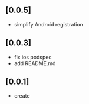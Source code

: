 ## [0.0.5]
 * simplify Android registration
## [0.0.3]
 * fix ios podspec
 * add README.md
## [0.0.1]
 * create